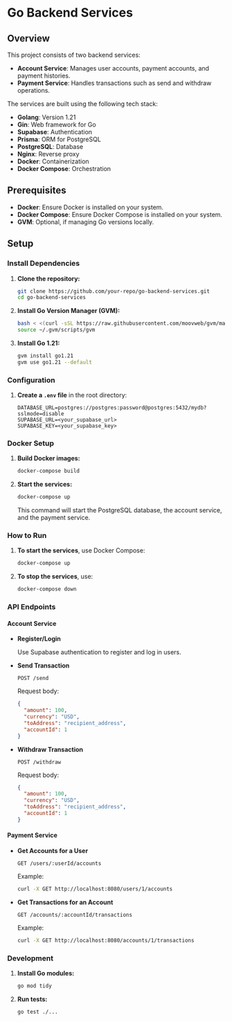 # Go Backend Services

## Overview

This project consists of two backend services:
- **Account Service**: Manages user accounts, payment accounts, and payment histories.
- **Payment Service**: Handles transactions such as send and withdraw operations.

The services are built using the following tech stack:
- **Golang**: Version 1.21
- **Gin**: Web framework for Go
- **Supabase**: Authentication
- **Prisma**: ORM for PostgreSQL
- **PostgreSQL**: Database
- **Nginx**: Reverse proxy
- **Docker**: Containerization
- **Docker Compose**: Orchestration

## Prerequisites

- **Docker**: Ensure Docker is installed on your system.
- **Docker Compose**: Ensure Docker Compose is installed on your system.
- **GVM**: Optional, if managing Go versions locally.

## Setup

### Install Dependencies

1. **Clone the repository:**

    ```sh
    git clone https://github.com/your-repo/go-backend-services.git
    cd go-backend-services
    ```

2. **Install Go Version Manager (GVM):**

    ```sh
    bash < <(curl -sSL https://raw.githubusercontent.com/moovweb/gvm/master/binscripts/gvm-installer)
    source ~/.gvm/scripts/gvm
    ```

3. **Install Go 1.21:**

    ```sh
    gvm install go1.21
    gvm use go1.21 --default
    ```

### Configuration

1. **Create a `.env` file** in the root directory:

    ```env
    DATABASE_URL=postgres://postgres:password@postgres:5432/mydb?sslmode=disable
    SUPABASE_URL=<your_supabase_url>
    SUPABASE_KEY=<your_supabase_key>
    ```

### Docker Setup

1. **Build Docker images:**

    ```sh
    docker-compose build
    ```

2. **Start the services:**

    ```sh
    docker-compose up
    ```

    This command will start the PostgreSQL database, the account service, and the payment service.

### How to Run

1. **To start the services**, use Docker Compose:

    ```sh
    docker-compose up
    ```

2. **To stop the services**, use:

    ```sh
    docker-compose down
    ```

### API Endpoints

#### Account Service

- **Register/Login**

    Use Supabase authentication to register and log in users.

- **Send Transaction**

    ```http
    POST /send
    ```

    Request body:

    ```json
    {
      "amount": 100,
      "currency": "USD",
      "toAddress": "recipient_address",
      "accountId": 1
    }
    ```

- **Withdraw Transaction**

    ```http
    POST /withdraw
    ```

    Request body:

    ```json
    {
      "amount": 100,
      "currency": "USD",
      "toAddress": "recipient_address",
      "accountId": 1
    }
    ```

#### Payment Service

- **Get Accounts for a User**

    ```http
    GET /users/:userId/accounts
    ```

    Example:

    ```sh
    curl -X GET http://localhost:8080/users/1/accounts
    ```

- **Get Transactions for an Account**

    ```http
    GET /accounts/:accountId/transactions
    ```

    Example:

    ```sh
    curl -X GET http://localhost:8080/accounts/1/transactions
    ```

### Development

1. **Install Go modules:**

    ```sh
    go mod tidy
    ```

2. **Run tests:**

    ```sh
    go test ./...
    ```


